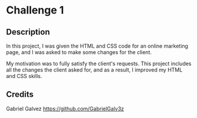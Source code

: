 # Challenge 1

## Description

In this project, I was given the HTML and CSS code for an online marketing page, and I was asked to make some changes for the client.

My motivation was to fully satisfy the client's  requests. This project includes all the changes the client asked for, and as a result, I improved my HTML and CSS skills.


## Credits

Gabriel Galvez https://github.com/GabrielGalv3z



